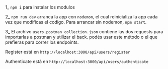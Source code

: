 1_ `npm i` para instalar los modulos

2_ `npm run dev` arranca la app con `nodemon`, el cual reinicializa la app cada vez que modificas el codigo. Para arrancar sin nodemon, `npm start`.

3_ El archivo `users.postman_collection.json` contiene las dos requests para importarlas a postman y utilizar el back. podés usar este método o el que prefieras para correr los endpoints.

Register está en `http://localhost:3000/api/users/register`

Authenticate está en `http://localhost:3000/api/users/authenticate`
